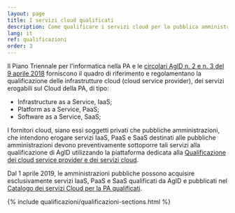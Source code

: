 ```yaml
---
layout: page
title: I servizi cloud qualificati
description: Come qualificare i servizi cloud per la pubblica amministrazione.
lang: it
ref: qualificazioni
order: 3
---
```


Il Piano Triennale per l'informatica nella PA e le [circolari AgID n.
2 e n. 3 del 9 aprile 2018](https://cloud.italia.it/projects/cloud-italia-circolari/it/latest/) forniscono il quadro di riferimento e regolamentano
la qualificazione delle infrastrutture cloud (cloud service provider), dei servizi erogabili sul Cloud della PA, di tipo:

- Infrastructure as a Service, IaaS;
- Platform as a Service, PaaS;
- Software as a Service, SaaS;

I fornitori cloud, siano essi soggetti privati che pubbliche amministrazioni,
che intendono erogare servizi IaaS, PaaS e SaaS destinati alle pubbliche
amministrazioni devono preventivamente sottoporre tali servizi alla
qualificazione di AgID utilizzando la piattaforma dedicata alla [Qualificazione
dei cloud service provider e dei servizi cloud](https://cloud.italia.it/marketplace/).

Dal 1 aprile 2019, le amministrazioni pubbliche possono acquisire esclusivamente servizi IaaS, PaaS e SaaS qualificati da AgID e pubblicati nel [Catalogo dei servizi Cloud per la PA qualificati](https://cloud.italia.it/marketplace/).


{% include qualificazioni/qualificazioni-sections.html %}
